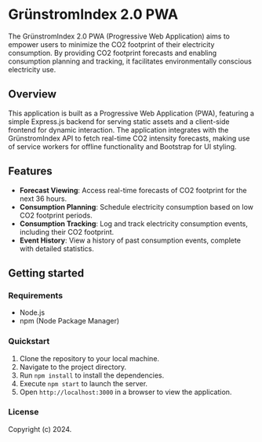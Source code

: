 # GrünstromIndex 2.0 PWA

The GrünstromIndex 2.0 PWA (Progressive Web Application) aims to empower users to minimize the CO2 footprint of their electricity consumption. By providing CO2 footprint forecasts and enabling consumption planning and tracking, it facilitates environmentally conscious electricity use.

## Overview

This application is built as a Progressive Web Application (PWA), featuring a simple Express.js backend for serving static assets and a client-side frontend for dynamic interaction. The application integrates with the GrünstromIndex API to fetch real-time CO2 intensity forecasts, making use of service workers for offline functionality and Bootstrap for UI styling.

## Features

- **Forecast Viewing**: Access real-time forecasts of CO2 footprint for the next 36 hours.
- **Consumption Planning**: Schedule electricity consumption based on low CO2 footprint periods.
- **Consumption Tracking**: Log and track electricity consumption events, including their CO2 footprint.
- **Event History**: View a history of past consumption events, complete with detailed statistics.

## Getting started

### Requirements

- Node.js
- npm (Node Package Manager)

### Quickstart

1. Clone the repository to your local machine.
2. Navigate to the project directory.
3. Run `npm install` to install the dependencies.
4. Execute `npm start` to launch the server.
5. Open `http://localhost:3000` in a browser to view the application.

### License

Copyright (c) 2024.